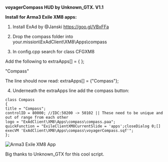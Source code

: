 **voyagerCompass HUD by Unknown_GTX. V1.1**

**Install for Arma3 Exile XM8 apps:**

1. Install ExAd by @Janski https://goo.gl/VBxFFa

2. Drop the compass folder into your.mission\ExAdClient\XM8\Apps\compass
   
3. In config.cpp search for class CFGXM8

Add the following to extraApps[] = { };

"Compass" 

The line should now read:  extraApps[] = {"Compass"};

4. Underneath the extraApps line add the compass button:
```
class Compass 
{
title = "Compass";
controlID = 80000; //IDC:50200 -> 50102 || These need to be unique and out of range from each other
logo = "ExAdClient\XM8\Apps\compass\compass.paa";
quickFunction = "ExileClientXM8CurrentSlide = 'apps';closeDialog 0;[] execVM 'ExAdClient\XM8\Apps\compass\voyagerCompass.sqf'";
};		
```

![Arma3 Exile XM8 App](https://raw.githubusercontent.com/aussie-battler/voyagerCompass-by-Unknown_GTX/master/2017.jpg)

Big thanks to Unknown_GTX for this cool script.
